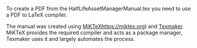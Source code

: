 To create a PDF from the HalfLifeAssetManagerManual.tex you need to use a PDF to LaTeX compiler.

The manual was created using [MiKTeX]()https://miktex.org) and [Texmaker](https://www.xm1math.net/texmaker).
MiKTeX provides the required compiler and acts as a package manager, Texmaker uses it and largely automates the process.
